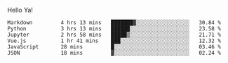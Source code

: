 Hello Ya!

<!--START_SECTION:waka-->

```text
Markdown         4 hrs 13 mins   ███████▓░░░░░░░░░░░░░░░░░   30.84 %
Python           3 hrs 13 mins   ██████░░░░░░░░░░░░░░░░░░░   23.58 %
Jupyter          2 hrs 58 mins   █████▒░░░░░░░░░░░░░░░░░░░   21.71 %
Vue.js           1 hr 41 mins    ███░░░░░░░░░░░░░░░░░░░░░░   12.32 %
JavaScript       28 mins         █░░░░░░░░░░░░░░░░░░░░░░░░   03.46 %
JSON             18 mins         ▓░░░░░░░░░░░░░░░░░░░░░░░░   02.24 %
```

<!--END_SECTION:waka-->
